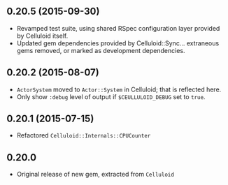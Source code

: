 0.20.5 (2015-09-30)
-----
* Revamped test suite, using shared RSpec configuration layer provided by Celluloid itself.
* Updated gem dependencies provided by Celluloid::Sync... extraneous gems removed, or marked as development dependencies.

0.20.2 (2015-08-07)
-----
* `ActorSystem` moved to `Actor::System` in Celluloid; that is reflected here.
* Only show `:debug` level of output if `$CEULLULOID_DEBUG` set to `true`.

0.20.1 (2015-07-15)
-----
* Refactored `Celluloid::Internals::CPUCounter`

0.20.0
-----
* Original release of new gem, extracted from `Celluloid`
